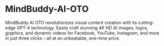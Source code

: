 # MindBuddy-AI-OTO
MindBuddy AI OTO revolutionizes visual content creation with its cutting-edge GPT-4 technology. Easily craft stunning 4K HD AI images, logos, graphics, and dynamic videos for Facebook, YouTube, Instagram, and more in just three clicks – all at an unbeatable, one-time price.
